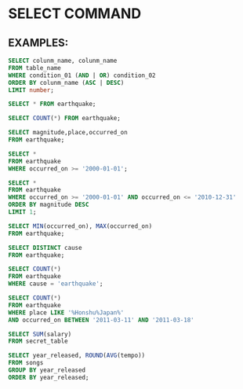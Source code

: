 # SELECT COMMAND

## EXAMPLES:
```sql
SELECT colunm_name, colunm_name
FROM table_name 
WHERE condition_01 (AND | OR) condition_02
ORDER BY colunm_name (ASC | DESC)
LIMIT number;
```

```sql
SELECT * FROM earthquake;
```
```sql
SELECT COUNT(*) FROM earthquake;
```

```sql
SELECT magnitude,place,occurred_on 
FROM earthquake;
```

```sql
SELECT * 
FROM earthquake 
WHERE occurred_on >= '2000-01-01';
```

```sql
SELECT * 
FROM earthquake 
WHERE occurred_on >= '2000-01-01' AND occurred_on <= '2010-12-31'
ORDER BY magnitude DESC
LIMIT 1;
```
```sql
SELECT MIN(occurred_on), MAX(occurred_on)
FROM earthquake;
```

```sql
SELECT DISTINCT cause
FROM earthquake;
```

```sql
SELECT COUNT(*)
FROM earthquake
WHERE cause = 'earthquake';
```

```sql
SELECT COUNT(*)
FROM earthquake
WHERE place LIKE '%Honshu%Japan%'
AND occurred_on BETWEEN '2011-03-11' AND '2011-03-18'
```
```sql
SELECT SUM(salary)
FROM secret_table
```
```sql
SELECT year_released, ROUND(AVG(tempo))
FROM songs
GROUP BY year_released
ORDER BY year_released;
```